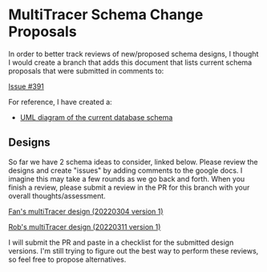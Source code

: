 # MultiTracer Schema Change Proposals

In order to better track reviews of new/proposed schema designs, I thought I would create a branch that adds this document that lists current schema proposals that were submitted in comments to:

[Issue #391](https://github.com/Princeton-LSI-ResearchComputing/tracebase/issues/391)

For reference, I have created a:

- [UML diagram of the current database schema](https://docs.google.com/drawings/d/1Vo3bi0EX9VJxFHVHXzoCCb6LlWLWgcW2I8LskQEoHws/edit?usp=sharing)

## Designs

So far we have 2 schema ideas to consider, linked below.  Please review the designs and create "issues" by adding comments to the google docs.  I imagine this may take a few rounds as we go back and forth.  When you finish a review, please submit a review in the PR for this branch with your overall thoughts/assessment.

[Fan's multiTracer design (20220304 version 1)](https://docs.google.com/spreadsheets/d/1ZO1pxuzCiJurstU7rQz78pe3SGBO48N_/edit?usp=sharing&ouid=115365092350395816818&rtpof=true&sd=true)

[Rob's multiTracer design (20220311 version 1)](https://docs.google.com/drawings/d/1-Je-lMt81qm3V-3M10-yZI_maZHax8ZeL8Ad6y2htGU/edit?usp=sharing)

I will submit the PR and paste in a checklist for the submitted design versions.  I'm still trying to figure out the best way to perform these reviews, so feel free to propose alternatives.
